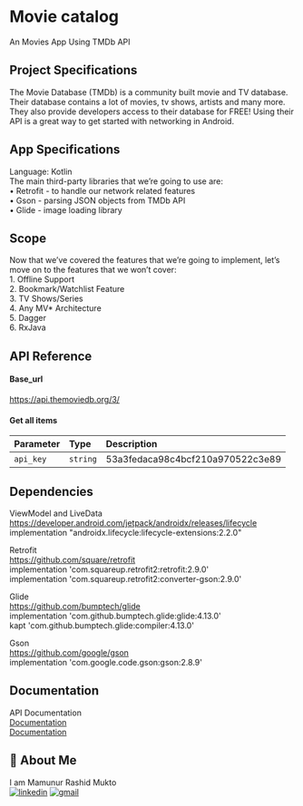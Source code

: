 # Movie catalog

An Movies App Using TMDb API

## Project Specifications
The Movie Database (TMDb) is a community built movie and TV database. Their database contains a lot of movies, tv shows, artists
and many more. They also provide developers access to their database for FREE!
Using their API is a great way to get started with networking in Android.

## App Specifications
Language: Kotlin  
The main third-party libraries that we’re going to use are:     
• Retrofit - to handle our network related features   
• Gson - parsing JSON objects from TMDb API  
• Glide - image loading library

## Scope
Now that we’ve covered the features that we’re going to implement, let’s move on to the features that we won’t cover:  
    1. Offline Support  
2. Bookmark/Watchlist Feature    
3. TV Shows/Series  
4. Any MV* Architecture  
5. Dagger    
6. RxJava

## API Reference
 #### Base_url
 https://api.themoviedb.org/3/ 
 
#### Get all items

| Parameter | Type     | Description                |
| :-------- | :------- | :------------------------- |
| `api_key` | `string` | 53a3fedaca98c4bcf210a970522c3e89 |


 
 
 
 ## Dependencies
 ViewModel and LiveData   
     https://developer.android.com/jetpack/androidx/releases/lifecycle    
    implementation "androidx.lifecycle:lifecycle-extensions:2.2.0"
    
    
 Retrofit  
     https://github.com/square/retrofit  
    implementation 'com.squareup.retrofit2:retrofit:2.9.0'  
    implementation 'com.squareup.retrofit2:converter-gson:2.9.0' 


 Glide  
     https://github.com/bumptech/glide  
    implementation 'com.github.bumptech.glide:glide:4.13.0'  
    kapt 'com.github.bumptech.glide:compiler:4.13.0'

 Gson  
    https://github.com/google/gson  
    implementation 'com.google.code.gson:gson:2.8.9'        
    
       
 ## Documentation
API Documentation  
[Documentation](https://developers.themoviedb.org/3)   
[Documentation](https://www.themoviedb.org/documentation/api)    


## 🚀 About Me
I am Mamunur Rashid Mukto   
[![linkedin](https://img.shields.io/badge/linkedin-0A66C2?style=for-the-badge&logo=linkedin&logoColor=white)](https://www.linkedin.com/in/mamunur-rashid-mukto/)
[![gmail](https://img.shields.io/badge/gmail-0A66C2?style=for-the-badge&logo=gmail&logoColor=white)](mrmukto12@gmail.com/)
 
 

 
 





   
    
 
